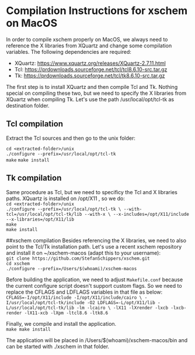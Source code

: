 # Compilation Instructions for xschem on MacOS
In order to compile xschem properly on MacOS, we always need to reference the X libraries from XQuartz
and change some compilation variables. The following dependencies are required:
- XQuartz: https://www.xquartz.org/releases/XQuartz-2.7.11.html
- Tcl: https://prdownloads.sourceforge.net/tcl/tcl8.6.10-src.tar.gz
- Tk: https://prdownloads.sourceforge.net/tcl/tk8.6.10-src.tar.gz  

The first step is to install XQuartz and then compile Tcl and Tk. Nothing special on compiling these two, but
we need to specify the X libraries from XQuartz when compiling Tk. Let's use the path
/usr/local/opt/tcl-tk as destination folder.
## Tcl compilation
Extract the Tcl sources and then go to the unix folder:

`cd <extracted-folder>/unix`  
`./configure --prefix=/usr/local/opt/tcl-tk`  
`make`
`make install`  

## Tk compilation
Same procedure as Tcl, but we need to specificy the Tcl and X libraries paths. XQuartz is installed on
/opt/X11 , so we do:  
`cd <extracted-folder>/unix`  
`./configure --prefix=/usr/local/opt/tcl-tk \
--with-tcl=/usr/local/opt/tcl-tk/lib --with-x \
--x-includes=/opt/X11/include --x-libraries=/opt/X11/lib`  
`make`  
`make install`  

##xschem compilation
Besides referencing the X libraries, we need to also point to the Tcl/Tk installation path. Let's use a recent
xschem repository and install it on ~/xschem-macos (adapt this to your username):  
`git clone https://github.com/StefanSchippers/xschem.git`  
`cd xschem`  
`./configure --prefix=/Users/$(whoami)/xschem-macos`  

Before building the application, we need to adjust `Makefile.conf` because the current configure
script doesn't support custom flags. So we need to replace the CFLAGS and LDFLAGS variables in that file
as below:  
`CFLAGS=-I/opt/X11/include -I/opt/X11/include/cairo \
-I/usr/local/opt/tcl-tk/include -O2
LDFLAGS=-L/opt/X11/lib -L/usr/local/opt/tcl-tk/lib -lm -lcairo \
-lX11 -lXrender -lxcb -lxcb-render -lX11-xcb -lXpm -ltcl8.6 -ltk8.6`  

Finally, we compile and install the application.  
`make
make install`  

The application will be placed in /Users/$(whoami)/xschem-macos/bin and can be started with
./xschem in that folder.
